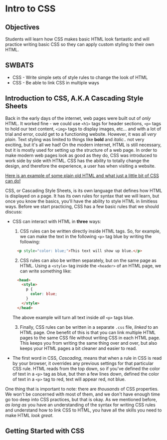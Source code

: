 # Intro to CSS

## Objectives

Students will learn how CSS makes basic HTML look fantastic and will practice writing basic CSS so they can apply custom styling to their own HTML.

## SWBATS

+ CSS - Write simple sets of style rules to change the look of HTML
+ CSS - Be able to link CSS in multiple ways

## Introduction to CSS, A.K.A Cascading Style Sheets

Back in the early days of the internet, web pages were built out of _only_ HTML.  It worked fine - we could use `<h1>` tags for header sections, `<p>` tags to hold our text content, `<img>` tags to display images, etc... and with a lot of trial and error, could get to a functioning website.  However, it was all _very plain_. Text styling was limited to things like **bold** and _italic_.. not very exciting, but it's all we had! On the modern internet, HTML is still necessary, but it is mostly used
for setting up the structure of a web page. In order to make modern web pages look as good as they do, CSS was introduced to work side by side with HTML.  CSS has the ability to totally change the design, and therefore the experience, a user has when visiting a website.

[Here is an example of some plain old HTML and what just a little bit of CSS can do!](https://ironboard-learn.s3.amazonaws.com/klossy_basic_html_example.html)

CSS, or Cascading Style Sheets, is its own language that defines how HTML is displayed on a page. It has its own rules for syntax that we will learn, but once you know the basics, you'll have the ability to style HTML in limitless ways. Before we start practicing, CSS has a few basic rules that we should discuss:

* CSS can interact with HTML in **three** ways:
  1. CSS rules can be written directly inside HTML tags.  So, for example, we can make the text in the following `<p>` tag blue by writing the following:
  
  ```html
    <p style="color: blue;">This text will show up blue.</p>
  ```
  2. CSS rules can also be written separately, but on the same page as HTML.  Using a `<style>` tag inside the `<header>` of an HTML page, we can write something like:
  
  ```html
    <head>
      <style>
        p {
          color: blue;
        }
      </style>
    </head>
  ```

  The above example will turn all text inside _all_ `<p>` tags blue.
  
  3. Finally, CSS rules can be written in a separate `.css` file, _linked_ to an HTML page. One benefit of this is that you can link multiple HTML pages to the same CSS file without writing CSS in each HTML page. This keeps you from writing the same thing over and over, but also keeps your HTML pages a bit cleaner and easier to read.
* The first word in CSS, _Cascading_, means that when a rule in CSS is read by your browser, it overrides any previous settings for that particular CSS rule. HTML reads from the top down, so if you've defined the color of text in a `<p>` tag as blue, but then a few lines down, defined the color of text in a `<p>` tag to red, text will appear red, not blue.
  
One thing that is important to note: there are _thousands_ of CSS properties.  We won't be concerned with most of them, and we don't have enough time go too deep into CSS practices, but that is okay.  As we mentioned before, _as long as_ you have an understanding of the syntax for writing CSS rules and understand how to link CSS to HTML, you have all the skills you need to make HTML _look great_.

## Getting Started with CSS
